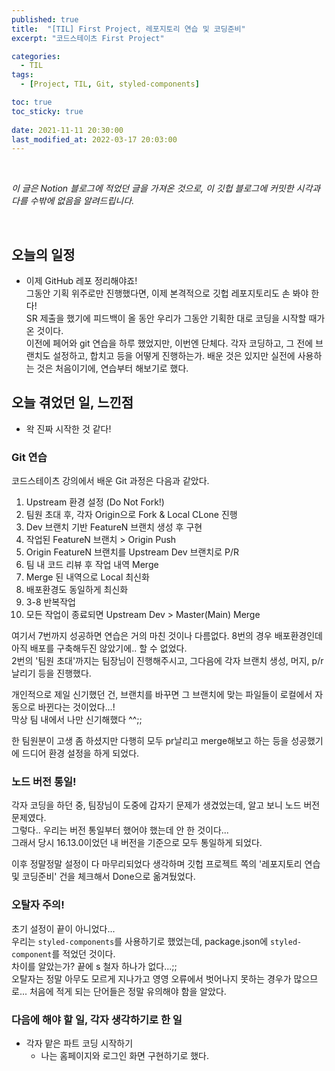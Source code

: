 ```yaml
---
published: true
title:  "[TIL] First Project, 레포지토리 연습 및 코딩준비"
excerpt: "코드스테이츠 First Project"

categories:
  - TIL
tags:
  - [Project, TIL, Git, styled-components]

toc: true
toc_sticky: true
 
date: 2021-11-11 20:30:00
last_modified_at: 2022-03-17 20:03:00
---
```

<br>

*이 글은 Notion 블로그에 적었던 글을 가져온 것으로, 이 깃헙 블로그에 커밋한 시각과 다를 수밖에 없음을 알려드립니다.*

<br>

## 오늘의 일정  
- 이제 GitHub 레포 정리해야죠!  
그동안 기획 위주로만 진행했다면, 이제 본격적으로 깃헙 레포지토리도 손 봐야 한다!  
SR 제출을 했기에 피드백이 올 동안 우리가 그동안 기획한 대로 코딩을 시작할 때가 온 것이다.  
이전에 페어와 git 연습을 하루 했었지만, 이번엔 단체다. 각자 코딩하고, 그 전에 브랜치도 설정하고, 합치고 등을 어떻게 진행하는가. 배운 것은 있지만 실전에 사용하는 것은 처음이기에, 연습부터 해보기로 했다.   


## 오늘 겪었던 일, 느낀점  
- 왁 진짜 시작한 것 같다!  

### Git 연습  
코드스테이츠 강의에서 배운 Git 과정은 다음과 같았다.  

1. Upstream 환경 설정 (Do Not Fork!)  
2. 팀원 초대 후, 각자 Origin으로 Fork & Local CLone 진행  
3. Dev 브랜치 기반 FeatureN 브랜치 생성 후 구현  
4. 작업된 FeatureN 브랜치 > Origin Push  
5. Origin FeatureN 브랜치를 Upstream Dev 브랜치로 P/R  
6. 팀 내 코드 리뷰 후 작업 내역 Merge  
7. Merge 된 내역으로 Local 최신화  
8. 배포환경도 동일하게 최신화  
9. 3-8 반복작업  
10. 모든 작업이 종료되면 Upstream Dev > Master(Main) Merge  

여기서 7번까지 성공하면 연습은 거의 마친 것이나 다름없다. 8번의 경우 배포환경인데 아직 배포를 구축해두진 않았기에.. 할 수 없었다.  
2번의 '팀원 초대'까지는 팀장님이 진행해주시고, 그다음에 각자 브랜치 생성, 머지, p/r 날리기 등을 진행했다.  

개인적으로 제일 신기했던 건, 브랜치를 바꾸면 그 브랜치에 맞는 파일들이 로컬에서 자동으로 바뀐다는 것이었다...!  
막상 팀 내에서 나만 신기해했다 ^^;;  

한 팀원분이 고생 좀 하셨지만 다행히 모두 pr날리고 merge해보고 하는 등을 성공했기에 드디어 환경 설정을 하게 되었다.  

### 노드 버전 통일!  

각자 코딩을 하던 중, 팀장님이 도중에 갑자기 문제가 생겼었는데, 알고 보니 노드 버전 문제였다.  
그렇다.. 우리는 버전 통일부터 했어야 했는데 안 한 것이다...  
그래서 당시 16.13.0이었던 내 버전을 기준으로 모두 통일하게 되었다.  

이후 정말정말 설정이 다 마무리되었다 생각하며 깃헙 프로젝트 쪽의 '레포지토리 연습 및 코딩준비' 건을 체크해서 Done으로 옮겨뒀었다.  

### 오탈자 주의!  

초기 설정이 끝이 아니었다...  
우리는 `styled-components`를 사용하기로 했었는데, package.json에 `styled-component`를 적었던 것이다.  
차이를 알았는가? 끝에 s 철자 하나가 없다...;;  
오탈자는 정말 아무도 모르게 지나가고 영영 오류에서 벗어나지 못하는 경우가 많으므로... 처음에 적게 되는 단어들은 정말 유의해야 함을 알았다.  

### 다음에 해야 할 일, 각자 생각하기로 한 일  

- 각자 맡은 파트 코딩 시작하기
  - 나는 홈페이지와 로그인 화면 구현하기로 했다.  


<br/>
<br/>
